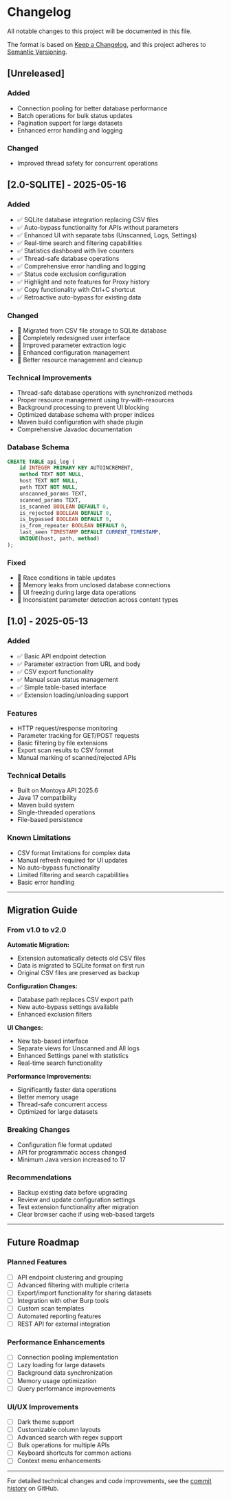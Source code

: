 # Changelog

All notable changes to this project will be documented in this file.

The format is based on [Keep a Changelog](https://keepachangelog.com/en/1.0.0/),
and this project adheres to [Semantic Versioning](https://semver.org/spec/v2.0.0.html).

## [Unreleased]

### Added
- Connection pooling for better database performance
- Batch operations for bulk status updates
- Pagination support for large datasets
- Enhanced error handling and logging

### Changed
- Improved thread safety for concurrent operations

## [2.0-SQLITE] - 2025-05-16

### Added
- ✅ SQLite database integration replacing CSV files
- ✅ Auto-bypass functionality for APIs without parameters
- ✅ Enhanced UI with separate tabs (Unscanned, Logs, Settings)
- ✅ Real-time search and filtering capabilities
- ✅ Statistics dashboard with live counters
- ✅ Thread-safe database operations
- ✅ Comprehensive error handling and logging
- ✅ Status code exclusion configuration
- ✅ Highlight and note features for Proxy history
- ✅ Copy functionality with Ctrl+C shortcut
- ✅ Retroactive auto-bypass for existing data

### Changed
- 🔄 Migrated from CSV file storage to SQLite database
- 🔄 Completely redesigned user interface
- 🔄 Improved parameter extraction logic
- 🔄 Enhanced configuration management
- 🔄 Better resource management and cleanup

### Technical Improvements
- Thread-safe database operations with synchronized methods
- Proper resource management using try-with-resources
- Background processing to prevent UI blocking
- Optimized database schema with proper indices
- Maven build configuration with shade plugin
- Comprehensive Javadoc documentation

### Database Schema
```sql
CREATE TABLE api_log (
    id INTEGER PRIMARY KEY AUTOINCREMENT,
    method TEXT NOT NULL,
    host TEXT NOT NULL,  
    path TEXT NOT NULL,
    unscanned_params TEXT,
    scanned_params TEXT,
    is_scanned BOOLEAN DEFAULT 0,
    is_rejected BOOLEAN DEFAULT 0,
    is_bypassed BOOLEAN DEFAULT 0,
    is_from_repeater BOOLEAN DEFAULT 0,
    last_seen TIMESTAMP DEFAULT CURRENT_TIMESTAMP,
    UNIQUE(host, path, method)
);
```

### Fixed
- 🐛 Race conditions in table updates
- 🐛 Memory leaks from unclosed database connections
- 🐛 UI freezing during large data operations
- 🐛 Inconsistent parameter detection across content types

## [1.0] - 2025-05-13

### Added
- ✅ Basic API endpoint detection
- ✅ Parameter extraction from URL and body
- ✅ CSV export functionality  
- ✅ Manual scan status management
- ✅ Simple table-based interface
- ✅ Extension loading/unloading support

### Features
- HTTP request/response monitoring
- Parameter tracking for GET/POST requests
- Basic filtering by file extensions
- Export scan results to CSV format
- Manual marking of scanned/rejected APIs

### Technical Details
- Built on Montoya API 2025.6
- Java 17 compatibility
- Maven build system
- Single-threaded operations
- File-based persistence

### Known Limitations
- CSV format limitations for complex data
- Manual refresh required for UI updates
- No auto-bypass functionality
- Limited filtering and search capabilities
- Basic error handling

---

## Migration Guide

### From v1.0 to v2.0

**Automatic Migration:**
- Extension automatically detects old CSV files
- Data is migrated to SQLite format on first run
- Original CSV files are preserved as backup

**Configuration Changes:**
- Database path replaces CSV export path
- New auto-bypass settings available
- Enhanced exclusion filters

**UI Changes:**
- New tab-based interface
- Separate views for Unscanned and All logs
- Enhanced Settings panel with statistics
- Real-time search functionality

**Performance Improvements:**
- Significantly faster data operations
- Better memory usage
- Thread-safe concurrent access
- Optimized for large datasets

### Breaking Changes
- Configuration file format updated
- API for programmatic access changed
- Minimum Java version increased to 17

### Recommendations
- Backup existing data before upgrading
- Review and update configuration settings
- Test extension functionality after migration
- Clear browser cache if using web-based targets

---

## Future Roadmap

### Planned Features
- [ ] API endpoint clustering and grouping
- [ ] Advanced filtering with multiple criteria
- [ ] Export/import functionality for sharing datasets
- [ ] Integration with other Burp tools
- [ ] Custom scan templates
- [ ] Automated reporting features
- [ ] REST API for external integration

### Performance Enhancements  
- [ ] Connection pooling implementation
- [ ] Lazy loading for large datasets
- [ ] Background data synchronization
- [ ] Memory usage optimization
- [ ] Query performance improvements

### UI/UX Improvements
- [ ] Dark theme support
- [ ] Customizable column layouts
- [ ] Advanced search with regex support
- [ ] Bulk operations for multiple APIs
- [ ] Keyboard shortcuts for common actions
- [ ] Context menu enhancements

---

For detailed technical changes and code improvements, see the [commit history](https://github.com/vn-ncvinh/RecheckScan/commits/main) on GitHub.
